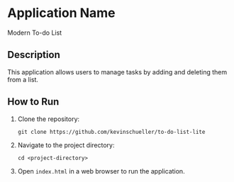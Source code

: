 # Application Name

Modern To-do List

## Description

This application allows users to manage tasks by adding and deleting them from a list.

## How to Run

1. Clone the repository:
   ```
   git clone https://github.com/kevinschueller/to-do-list-lite
   ```
2. Navigate to the project directory:
   ```
   cd <project-directory>
   ```
3. Open `index.html` in a web browser to run the application.
